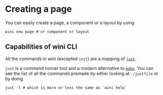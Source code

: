 # Creating a page

You can easily create a page, a component or a layout by using

```
wini new page # or component or layout
```

## Capabilities of wini CLI

All the commands in wini (excepted `init`) are a mapping of [`just`](https://github.com/casey/just).

`just` is a command runner tool and a modern alternative to [`make`](https://www.gnu.org/software/make/). You can see the list of all the commands premade by either looking at `./justfile` or by doing

```
just -l # which is more or less the same as `wini help`
```

<!-- Maybe rename that to understanding wini CLI -->
